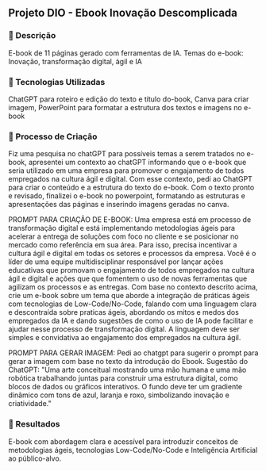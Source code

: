 ## Projeto DIO - Ebook Inovação Descomplicada

### 📒 Descrição
E-book de 11 páginas gerado com ferramentas de IA. Temas do e-book: Inovação, transformação digital, àgil e IA 

### 🤖 Tecnologias Utilizadas
ChatGPT para roteiro e edição do texto e título do-book, 
Canva para criar imagem,
PowerPoint para formatar a estrutura dos textos e imagens no e-book

### 🧐 Processo de Criação
Fiz uma pesquisa no chatGPT para possíveis temas a serem tratados no e-book, apresentei um contexto ao chatGPT informando que o e-book que seria utilizado em uma empresa para promover o engajamento de todos empregados na cultura ágil e digital. Com esse contexto, pedi ao ChatGPT para criar o conteúdo e a estrutura do texto do e-book. Com o texto pronto e revisado, finalizei o e-book no powerpoint, formatando as estruturas e apresentações das páginas e inserindo imagens geradas no canva.

PROMPT PARA CRIAÇÃO DE E-BOOK: Uma empresa está em processo de transformação digital e está implementando metodologias ágeis para acelerar a entrega de soluções com foco no cliente e se posicionar no mercado como referência em sua área. Para isso, precisa incentivar a cultura ágil e digital em todas os setores e processos da empresa. 
Você é o líder de uma equipe multidisciplinar responsável por lançar ações educativas que promovam o engajamento de todos empregados na cultura ágil e digital e ações que que fomentem o uso de novas ferramentas que agilizam os processos e as entregas.
Com base no contexto descrito acima, crie um e-book sobre um tema que aborde a integração de práticas ágeis com tecnologias de Low-Code/No-Code, falando com uma linguagem clara e descontraída sobre praticas ágeis, abordando os mitos e medos dos empregados da IA e dando sugestões de como o uso de IA pode facilitar e ajudar nesse processo de transformação digital.
A linguagem deve ser simples e convidativa ao engajamento dos empregados na cultura ágil.

PROMPT PARA GERAR IMAGEM: Pedi ao chatgpt para sugerir o prompt para gerar a imagem com base no texto da introdução do Ebook. Sugestão do ChatGPT: "Uma arte conceitual mostrando uma mão humana e uma mão robótica trabalhando juntas para construir uma estrutura digital, como blocos de dados ou gráficos interativos. O fundo deve ter um gradiente dinâmico com tons de azul, laranja e roxo, simbolizando inovação e criatividade."

### 🚀 Resultados
E-book com abordagem clara e acessível para introduzir conceitos de metodologias ágeis, tecnologias Low-Code/No-Code e Inteligência Artificial ao público-alvo. 

